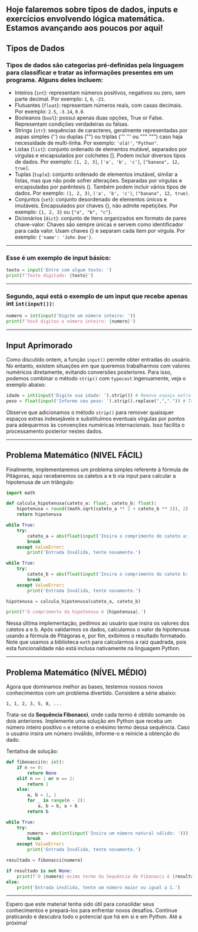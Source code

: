 Hoje falaremos sobre tipos de dados, inputs e exercícios envolvendo lógica matemática. Estamos avançando aos poucos por aqui!
---

## Tipos de Dados

### Tipos de dados são categorias pré-definidas pela linguagem para classificar e tratar as informações presentes em um programa. Alguns deles incluem:

- Inteiros (`int`): representam números positivos, negativos ou zero, sem parte decimal. Por exemplo: `1`, `0`, `-23`.
- Flutuantes (`float`): representam números reais, com casas decimais. Por exemplo: `2.5`, `-3.14`, `0.0`.
- Booleanos (`bool`): possui apenas duas opções, True or False. Representam condições verdadeiras ou falsas.
- Strings (`str`): sequências de caracteres, geralmente representadas por aspas simples ('') ou duplas ("") ou triplas (''' ''' ou """ """) caso haja necessidade de multi-linha. Por exemplo: `'olá!'`, `"Python"`.
- Listas (`list`): conjunto ordenado de elementos mutável, separados por vírgulas e encapsulados por colchetes []. Podem incluir diversos tipos de dados. Por exemplo: `[1, 2, 3]`, `['a', 'b', 'c']`, `["banana", 12, true]`.
- Tuplas (`tuple`): conjunto ordenado de elementos imutável, similar a listas, mas que não pode sofrer alterações. Separadas por vírgulas e encapsuladas por parêntesis (). Também podem incluir vários tipos de dados. Por exemplo: `(1, 2, 3)`, `('a', 'b', 'c')`, `("banana", 12, true)`.
- Conjuntos (`set`): conjunto desordenado de elementos únicos e imutáveis. Encapsulados por chaves {}, não admite repetições. Por exemplo: `{1, 2, 3}` ou `{"a", "b", "c"}`.
- Dicionários (`dict`): conjunto de itens organizados em formato de pares chave-valor. Chaves são sempre únicas e servem como identificador para cada valor. Usam chaves {} e separam cada item por vírgula. Por exemplo: `{'name': 'John Doe'}`.

---
### Esse é um exemplo de input básico:

```python
texto = input('Entre com algum texto: ')
print(f'Texto digitado: {texto}')
```
---
### Segundo, aqui está o exemplo de um input que recebe apenas int `int(input())`:

```python
numero = int(input('Digite um número inteiro: '))
print(f'Você digitou o número inteiro: {numero}')
```
---
## Input Aprimorado

Como discutido ontem, a função `input()` permite obter entradas do usuário. No entanto, existem situações em que queremos trabalharmos com valores numéricos diretamente, evitando conversões posteriores. Para isso, podemos combinar o método `strip()` com `typecast` ingenuamente, veja o exemplo abaixo:

```python
idade = int(input('Digite sua idade: ').strip()) # Remove espaço extra e converte para inteiro
peso = float(input('Informe seu peso: ').strip().replace(",",".")) # Troca virgula por ponto e converte para flutuante
```

Observe que adicionamos o método `strip()` para remover quaisquer espaços extras indesejáveis e substituímos eventuais vírgulas por pontos para adequarmos às convenções numéricas internacionais. Isso facilita o processamento posterior nestes dados.

---

## Problema Matemático (NIVEL FÁCIL)

Finalmente, implementaremos um problema simples referente à fórmula de Pitágoras, aqui receberemos os catetos a e b via input para calcular a hipotenusa de um triângulo:

```python
import math

def calcula_hipotenusa(cateto_a: float, cateto_b: float):
    hipotenusa = round((math.sqrt(cateto_a ** 2 + cateto_b ** 2)), 2)
    return hipotenusa

while True:
    try:
        cateto_a = abs(float(input('Insira o comprimento do cateto a: ')))
        break
    except ValueError:
        print('Entrada Inválida, tente novamente.')

while True:
    try:
        cateto_b = abs(float(input('Insira o comprimento do cateto b: ')))
        break
    except ValueError:
        print('Entrada Inválida, tente novamente.')

hipotenusa = calcula_hipotenusa(cateto_a, cateto_b)

print(f'O comprimento da hipotenusa é {hipotenusa}.')
```

Nessa última implementação, pedimos ao usuário que insira os valores dos catetos a e b. Após validarmos os dados, calculamos o valor da hipotenusa usando a fórmula de Pitágoras e, por fim, exibimos o resultado formatado. Note que usamos a biblioteca `math` para calcularmos a raiz quadrada, pois esta funcionalidade não está inclusa nativamente na linguagem Python.

---

## Problema Matemático (NÍVEL MÉDIO)

Agora que dominamos melhor as bases, testemos nossos novos conhecimentos com um problema divertido. Considere a série abaixo:

```
1, 1, 2, 3, 5, 8, ...
```

Trata-se da **Sequência Fibonacci**, onde cada termo é obtido somando os dois anteriores. Implemente uma solução em Python que receba um número inteiro positivo `n` e retorne o enésimo termo dessa sequência. Caso o usuário insira um número inválido, informe-o e reinicie a obtenção do dado.

Tentativa de solução:

```python
def fibonacci(n: int):
    if n <= 0:
        return None
    elif n == 1 or n == 2:
        return 1
    else:
        a, b = 1, 1
        for _ in range(n - 2):
            a, b = b, a + b
        return b

while True:
    try:
        numero = abs(int(input('Insira um número natural válido: ')))
        break
    except ValueError:
        print('Entrada Inválida, tente novamente.')

resultado = fibonacci(numero)

if resultado is not None:
    print(f'O {numero}-ésimo termo da Sequência de Fibonacci é {resultado}.')
else:
    print('Entrada inválida, tente um número maior ou igual a 1.')
```

---

Espero que este material tenha sido útil para consolidar seus conhecimentos e prepará-los para enfrentar novos desafios. Continue praticando e descubra todo o potencial que há em si e em Python. Até a próxima!
